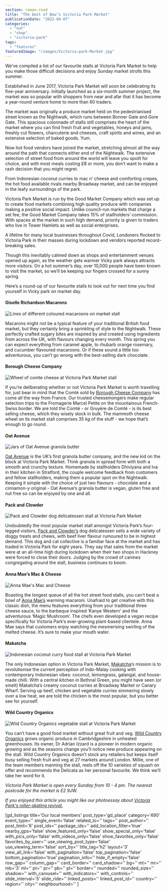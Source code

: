 ```yaml
---
section: roman-road
title: "The best of Bow’s Victoria Park Market"
publicationDate: "2022-04-07"
categories: 
  - "out"
  - "shop"
  - "victoria-park"
tags: 
  - "features"
featuredImage: "/images/Victoria-park-Market.jpg"
---
```


We’ve compiled a list of our favourite stalls at Victoria Park Market to help you make those difficult decisions and enjoy Sunday market strolls this summer. 

Established in June 2017, Victoria Park Market will soon be celebrating its five-year anniversary. Initially launched as a six-month summer project, the market was so popular with shoppers from near and afar that it has become a year-round venture home to more than 60 traders.  

The market was originally a produce market held on the pedestrianised street known as the Nightwalk, which runs between Bonner Gate and Gore Gate. This spacious colonnade of stalls still comprises the heart of the market where you can find fresh fruit and vegetables, honeys and jams, freshly cut flowers, charcuterie and cheeses, craft spirits and wines, and an extensive selection of baked goods. Yum.

Now hot food vendors have joined the market, stretching almost all the way around the path that connects either end of the Nightwalk. The extensive selection of street food from around the world will leave you spoilt for choice, and with most meals costing £8 or more, you don’t want to make a rash decision that you might regret. 

From Indonesian coconut curries to mac n’ cheese and comforting crepes, the hot food available rivals nearby Broadway market, and can be enjoyed in the leafy surroundings of the park. 

Victoria Park Market is run by the Good Market Company which was set up to create food markets combining high quality produce with companies making a positive social impact. Unlike council-run markets that charge a set fee, the Good Market Company takes 15% of stallholders’ commission. With spaces at the market in such high demand, priority is given to traders who live in Tower Hamlets as well as social enterprises. 

A lifeline for many local businesses throughout Covid, Londoners flocked to Victoria Park in their masses during lockdown and vendors reported record-breaking sales. 

Though this inevitably calmed down as shops and entertainment venues opened up again, as the weather gets warmer Vicky park always attracts more visitors. On a hot summer’s day, over 10,000 people have been known to visit the market, so we’ll be keeping our fingers crossed for a sunny spring. 

Here’s a round-up of our favourite stalls to look out for next time you find yourself in Vicky park on market day. 

#### Giselle Richardson Macarons

![Lines of different coloured macaroons on market stall](/images/Giselle-richardson-macaroons-1-1024x683.jpg)

Macarons might not be a typical feature of your traditional British food market, but they certainly bring a sprinkling of style to the Nightwalk. These perfectly crafted sugary bites are inspired by and created using ingredients from across the UK, with flavours changing every month. This spring you can expect everything from caramel apple, to rhubarb orange rosemary, and cucumber flavoured macaroons. Or if these sound a little too adventurous, you can’t go wrong with the best-selling dark chocolate.

#### Borough Cheese Company

![Wheel of comte cheese at Victoria Park Market stall](/images/borough-cheese-company-victoria-park-market-1024x683.jpg)

If you’re deliberating whether or not Victoria Park Market is worth travelling for, just bear in mind that the Comté sold by [Borough Cheese Company](https://boroughcheesecompany.co.uk/) has come all the way from France. Our trusted cheesemongers make regular selection trips to the Fromagerie Marcel Petite on the mountainous French-Swiss border. We are told the Comté - or Gruyère de Comté - is its best selling cheese, which they wisely stock in bulk. The mammoth cheese wheel on its market stall comprises 35 kg of the stuff - we hope that’s enough to go round.

#### Oat Avenue

![Jars of Oat Avenue granola butter](/images/oat-avenue-victoria-park-market-1024x683.jpg)

[Oat Avenue](https://www.oatavenue.com/) is the UK’s first granola butter company, and the new kid on the block at Victoria Park Market. Think granola in spread form with both a smooth and crunchy texture. Homemade by stallholders Dhiviyana and Iva in their kitchen in Stratford, the couple welcome feedback from customers and fellow stallholders, making them a popular spot on the Nightwalk. Keeping it simple with the choice of just two flavours - chocolate and a cinnamon-y original - Oat Avenue’s granola butter is vegan, gluten free and nut free so can be enjoyed by one and all. 

#### Pack and Clowder

![Pack and Clowder dog delicatessen stall at Victoria Park Market](/images/pack-and-clowder-victoria-park-market-1024x683.jpg)

Undoubtedly the most popular market stall amongst Victoria Park’s four-legged visitors, [Pack and Clowder’s](https://www.instagram.com/packandclowder/) dog delicatessen sells a wide variety of doggy treats and chews, with beef liver flavour rumoured to be in highest demand. This dog and cat collective is a familiar face at the market and has traded in Victoria Park for eight years. They say that sales from the market were at an all-time high during lockdown when their two shops in Hackney were forced to close their doors. Judging by the crowd of canines congregating around the stall, business continues to boom.

#### Anna Mae’s Mac & Cheese

![Anna Mae's Mac and Cheese](/images/anna-maes-victoria-park-market-1024x683.jpg)

Boasting the longest queue of all the hot street food stalls, you can’t beat a bowl of [Anna Mae’s](https://www.anna-maes.com/mac-n-cheese) warming macaroni. Unafraid to get creative with this classic dish, the menu features everything from your traditional three cheese sauce, to the barbeque inspired ‘Kanye Western’ and the adventurous ‘Magic Mushroom’. The chefs even developed a vegan recipe specifically for Victoria Park’s ever-growing plant-based clientele. Anna Mae says that customers enjoy watching the mesmerising swirling of the melted cheese. It’s sure to make your mouth water.

#### Makatcha

![Indonesian coconut curry food stall at Victoria Park Market](/images/Makatcha-victoria-park-market-1-1024x683.jpg)

The only Indonesian option in Victoria Park Market, [Makatcha](https://www.makatcha.co.uk/)’s mission is to revolutionise the current perception of Indo-Malay cooking with contemporary Indonesian vibes: coconut, lemongrass, galangal, and house-made chilli. With a central kitchen in Bethnal Green, you might have seen (or smelt) Makatcha’s creamy coconut curries at Broadway Market or Canary Wharf. Serving up beef, chicken and vegetable curries simmering slowly over a low heat, we are told the chicken is the most popular, but you better see for yourself.

#### Wild Country Organics

![Wild Country Organics vegetable stall at Victoria Park Market](/images/wild-country-organics-victoria-park-market-1024x683.jpg)

You can’t have a good food market without great fruit and veg. [Wild Country Organics](https://www.instagram.com/wild_country_organics_/) grows organic produce in Cambridgeshire in unheated greenhouses. Its owner, Dr Adrian Izzard is a pioneer in modern organic growing and as the seasons change you’ll notice new produce appearing on the stall. Wild Country Organics doesn’t stock any retailers but keeps itself busy selling fresh fruit and veg at 27 markets around London. Millie, one of the team members manning the stall, reels off the 10 varieties of squash on offer and recommends the Delicata as her personal favourite. We think we’ll take her word for it. 

_Victoria Park Market is open every Sunday from 10 - 4 pm. The nearest postcode for the market is E2 9JW._

_If you enjoyed this article you might like our photoessay about [Victoria Park's roller-skating revival.](https://romanroadlondon.com/roller-skating-victoria-park-photoessay/)_

\[gd\_listings title='Our local members' post\_type='gd\_place' category='490' event\_type='' single\_event='false' related\_to='' tags='' post\_author='' post\_limit='6' post\_ids='' package\_ids='' add\_location\_filter='true' nearby\_gps='false' show\_featured\_only='false' show\_special\_only='false' with\_pics\_only='false' with\_videos\_only='false' show\_favorites\_only='false' favorites\_by\_user='' use\_viewing\_post\_type='false' use\_viewing\_term='false' sort\_by='' title\_tag='h2' layout='3' view\_all\_link='false' with\_pagination='false' top\_pagination='false' bottom\_pagination='true' pagination\_info='' hide\_if\_empty='false' row\_gap='' column\_gap='' card\_border='' card\_shadow='' bg='' mt='' mr='' mb='3' ml='' pt='' pr='' pb='' pl='' border='' rounded='' rounded\_size='' shadow='' with\_carousel='' with\_indicators='' with\_controls='' slide\_interval='5' slide\_ride='' linked\_posts='' linked\_post\_id='' country='' region='' city='' neighbourhood='' \]
